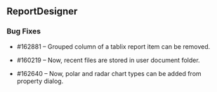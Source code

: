 ## ReportDesigner

### Bug Fixes

* \#162881 – Grouped column of a tablix report item can be removed.

* \#160219 – Now, recent files are stored in user document folder.

* \#162640 – Now, polar and radar chart types can be added from property dialog.
